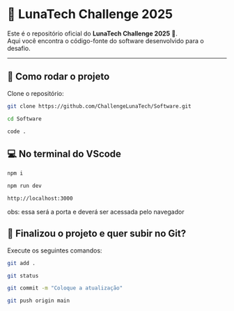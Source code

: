 # 🌙 LunaTech Challenge 2025

Este é o repositório oficial do **LunaTech Challenge 2025** 🚀.  
Aqui você encontra o código-fonte do software desenvolvido para o desafio.

---

## 🚧 Como rodar o projeto

Clone o repositório:

```bash
git clone https://github.com/ChallengeLunaTech/Software.git
```
```bash
cd Software
```
```bash
code .
```

## 💻 No terminal do VScode
```bash
npm i
```
```bash
npm run dev
```
```bash
http://localhost:3000
```
obs: essa será a porta e deverá ser acessada pelo navegador

## 🚀 Finalizou o projeto e quer subir no Git?

Execute os seguintes comandos:

```bash
git add .
```
```bash
git status
```
```bash
git commit -m "Coloque a atualização"
```

```bash
git push origin main
```
